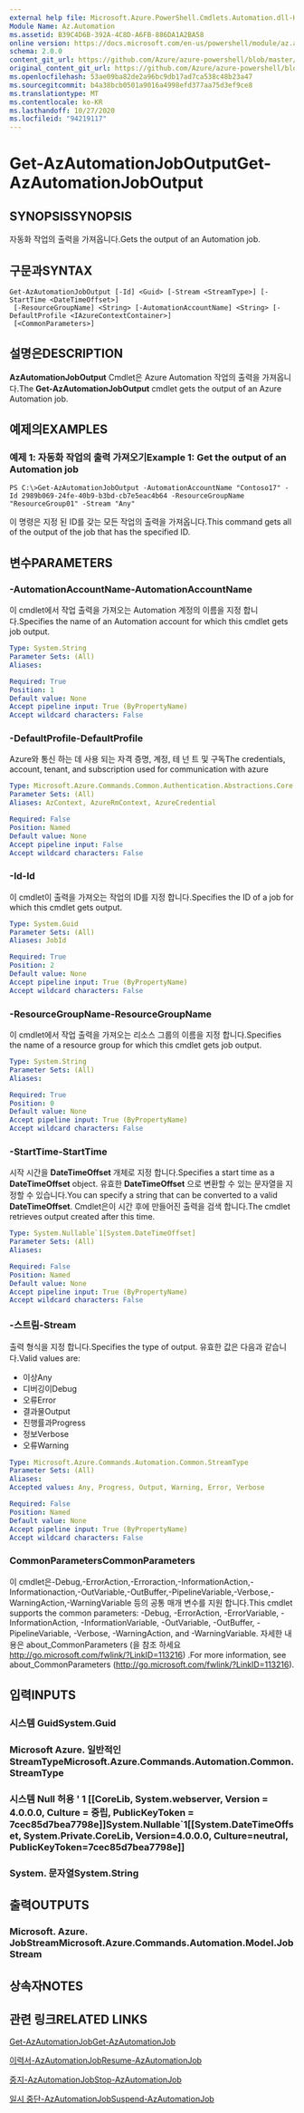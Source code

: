 ```yaml
---
external help file: Microsoft.Azure.PowerShell.Cmdlets.Automation.dll-Help.xml
Module Name: Az.Automation
ms.assetid: B39C4D6B-392A-4C8D-A6FB-886DA1A2BA58
online version: https://docs.microsoft.com/en-us/powershell/module/az.automation/get-azautomationjoboutput
schema: 2.0.0
content_git_url: https://github.com/Azure/azure-powershell/blob/master/src/Automation/Automation/help/Get-AzAutomationJobOutput.md
original_content_git_url: https://github.com/Azure/azure-powershell/blob/master/src/Automation/Automation/help/Get-AzAutomationJobOutput.md
ms.openlocfilehash: 53ae09ba82de2a96bc9db17ad7ca538c48b23a47
ms.sourcegitcommit: b4a38bcb0501a9016a4998efd377aa75d3ef9ce8
ms.translationtype: MT
ms.contentlocale: ko-KR
ms.lasthandoff: 10/27/2020
ms.locfileid: "94219117"
---
```

# <span data-ttu-id="b31ec-101">Get-AzAutomationJobOutput</span><span class="sxs-lookup"><span data-stu-id="b31ec-101">Get-AzAutomationJobOutput</span></span>

## <span data-ttu-id="b31ec-102">SYNOPSIS</span><span class="sxs-lookup"><span data-stu-id="b31ec-102">SYNOPSIS</span></span>
<span data-ttu-id="b31ec-103">자동화 작업의 출력을 가져옵니다.</span><span class="sxs-lookup"><span data-stu-id="b31ec-103">Gets the output of an Automation job.</span></span>

## <span data-ttu-id="b31ec-104">구문과</span><span class="sxs-lookup"><span data-stu-id="b31ec-104">SYNTAX</span></span>

```
Get-AzAutomationJobOutput [-Id] <Guid> [-Stream <StreamType>] [-StartTime <DateTimeOffset>]
 [-ResourceGroupName] <String> [-AutomationAccountName] <String> [-DefaultProfile <IAzureContextContainer>]
 [<CommonParameters>]
```

## <span data-ttu-id="b31ec-105">설명은</span><span class="sxs-lookup"><span data-stu-id="b31ec-105">DESCRIPTION</span></span>
<span data-ttu-id="b31ec-106">**AzAutomationJobOutput** Cmdlet은 Azure Automation 작업의 출력을 가져옵니다.</span><span class="sxs-lookup"><span data-stu-id="b31ec-106">The **Get-AzAutomationJobOutput** cmdlet gets the output of an Azure Automation job.</span></span>

## <span data-ttu-id="b31ec-107">예제의</span><span class="sxs-lookup"><span data-stu-id="b31ec-107">EXAMPLES</span></span>

### <span data-ttu-id="b31ec-108">예제 1: 자동화 작업의 출력 가져오기</span><span class="sxs-lookup"><span data-stu-id="b31ec-108">Example 1: Get the output of an Automation job</span></span>
```
PS C:\>Get-AzAutomationJobOutput -AutomationAccountName "Contoso17" -Id 2989b069-24fe-40b9-b3bd-cb7e5eac4b64 -ResourceGroupName "ResourceGroup01" -Stream "Any"
```

<span data-ttu-id="b31ec-109">이 명령은 지정 된 ID를 갖는 모든 작업의 출력을 가져옵니다.</span><span class="sxs-lookup"><span data-stu-id="b31ec-109">This command gets all of the output of the job that has the specified ID.</span></span>

## <span data-ttu-id="b31ec-110">변수</span><span class="sxs-lookup"><span data-stu-id="b31ec-110">PARAMETERS</span></span>

### <span data-ttu-id="b31ec-111">-AutomationAccountName</span><span class="sxs-lookup"><span data-stu-id="b31ec-111">-AutomationAccountName</span></span>
<span data-ttu-id="b31ec-112">이 cmdlet에서 작업 출력을 가져오는 Automation 계정의 이름을 지정 합니다.</span><span class="sxs-lookup"><span data-stu-id="b31ec-112">Specifies the name of an Automation account for which this cmdlet gets job output.</span></span>

```yaml
Type: System.String
Parameter Sets: (All)
Aliases:

Required: True
Position: 1
Default value: None
Accept pipeline input: True (ByPropertyName)
Accept wildcard characters: False
```

### <span data-ttu-id="b31ec-113">-DefaultProfile</span><span class="sxs-lookup"><span data-stu-id="b31ec-113">-DefaultProfile</span></span>
<span data-ttu-id="b31ec-114">Azure와 통신 하는 데 사용 되는 자격 증명, 계정, 테 넌 트 및 구독</span><span class="sxs-lookup"><span data-stu-id="b31ec-114">The credentials, account, tenant, and subscription used for communication with azure</span></span>

```yaml
Type: Microsoft.Azure.Commands.Common.Authentication.Abstractions.Core.IAzureContextContainer
Parameter Sets: (All)
Aliases: AzContext, AzureRmContext, AzureCredential

Required: False
Position: Named
Default value: None
Accept pipeline input: False
Accept wildcard characters: False
```

### <span data-ttu-id="b31ec-115">-Id</span><span class="sxs-lookup"><span data-stu-id="b31ec-115">-Id</span></span>
<span data-ttu-id="b31ec-116">이 cmdlet이 출력을 가져오는 작업의 ID를 지정 합니다.</span><span class="sxs-lookup"><span data-stu-id="b31ec-116">Specifies the ID of a job for which this cmdlet gets output.</span></span>

```yaml
Type: System.Guid
Parameter Sets: (All)
Aliases: JobId

Required: True
Position: 2
Default value: None
Accept pipeline input: True (ByPropertyName)
Accept wildcard characters: False
```

### <span data-ttu-id="b31ec-117">-ResourceGroupName</span><span class="sxs-lookup"><span data-stu-id="b31ec-117">-ResourceGroupName</span></span>
<span data-ttu-id="b31ec-118">이 cmdlet에서 작업 출력을 가져오는 리소스 그룹의 이름을 지정 합니다.</span><span class="sxs-lookup"><span data-stu-id="b31ec-118">Specifies the name of a resource group for which this cmdlet gets job output.</span></span>

```yaml
Type: System.String
Parameter Sets: (All)
Aliases:

Required: True
Position: 0
Default value: None
Accept pipeline input: True (ByPropertyName)
Accept wildcard characters: False
```

### <span data-ttu-id="b31ec-119">-StartTime</span><span class="sxs-lookup"><span data-stu-id="b31ec-119">-StartTime</span></span>
<span data-ttu-id="b31ec-120">시작 시간을 **DateTimeOffset** 개체로 지정 합니다.</span><span class="sxs-lookup"><span data-stu-id="b31ec-120">Specifies a start time as a **DateTimeOffset** object.</span></span>
<span data-ttu-id="b31ec-121">유효한 **DateTimeOffset** 으로 변환할 수 있는 문자열을 지정할 수 있습니다.</span><span class="sxs-lookup"><span data-stu-id="b31ec-121">You can specify a string that can be converted to a valid **DateTimeOffset**.</span></span>
<span data-ttu-id="b31ec-122">Cmdlet은이 시간 후에 만들어진 출력을 검색 합니다.</span><span class="sxs-lookup"><span data-stu-id="b31ec-122">The cmdlet retrieves output created after this time.</span></span>

```yaml
Type: System.Nullable`1[System.DateTimeOffset]
Parameter Sets: (All)
Aliases:

Required: False
Position: Named
Default value: None
Accept pipeline input: True (ByPropertyName)
Accept wildcard characters: False
```

### <span data-ttu-id="b31ec-123">-스트림</span><span class="sxs-lookup"><span data-stu-id="b31ec-123">-Stream</span></span>
<span data-ttu-id="b31ec-124">출력 형식을 지정 합니다.</span><span class="sxs-lookup"><span data-stu-id="b31ec-124">Specifies the type of output.</span></span>
<span data-ttu-id="b31ec-125">유효한 값은 다음과 같습니다.</span><span class="sxs-lookup"><span data-stu-id="b31ec-125">Valid values are:</span></span> 
- <span data-ttu-id="b31ec-126">이상</span><span class="sxs-lookup"><span data-stu-id="b31ec-126">Any</span></span>
- <span data-ttu-id="b31ec-127">디버깅이</span><span class="sxs-lookup"><span data-stu-id="b31ec-127">Debug</span></span>
- <span data-ttu-id="b31ec-128">오류</span><span class="sxs-lookup"><span data-stu-id="b31ec-128">Error</span></span>
- <span data-ttu-id="b31ec-129">결과물</span><span class="sxs-lookup"><span data-stu-id="b31ec-129">Output</span></span>
- <span data-ttu-id="b31ec-130">진행률과</span><span class="sxs-lookup"><span data-stu-id="b31ec-130">Progress</span></span>
- <span data-ttu-id="b31ec-131">정보</span><span class="sxs-lookup"><span data-stu-id="b31ec-131">Verbose</span></span>
- <span data-ttu-id="b31ec-132">오류</span><span class="sxs-lookup"><span data-stu-id="b31ec-132">Warning</span></span>

```yaml
Type: Microsoft.Azure.Commands.Automation.Common.StreamType
Parameter Sets: (All)
Aliases:
Accepted values: Any, Progress, Output, Warning, Error, Verbose

Required: False
Position: Named
Default value: None
Accept pipeline input: True (ByPropertyName)
Accept wildcard characters: False
```

### <span data-ttu-id="b31ec-133">CommonParameters</span><span class="sxs-lookup"><span data-stu-id="b31ec-133">CommonParameters</span></span>
<span data-ttu-id="b31ec-134">이 cmdlet은-Debug,-ErrorAction,-Erroraction,-InformationAction,-Informationaction,-OutVariable,-OutBuffer,-PipelineVariable,-Verbose,-WarningAction,-WarningVariable 등의 공통 매개 변수를 지원 합니다.</span><span class="sxs-lookup"><span data-stu-id="b31ec-134">This cmdlet supports the common parameters: -Debug, -ErrorAction, -ErrorVariable, -InformationAction, -InformationVariable, -OutVariable, -OutBuffer, -PipelineVariable, -Verbose, -WarningAction, and -WarningVariable.</span></span> <span data-ttu-id="b31ec-135">자세한 내용은 about_CommonParameters (을 참조 하세요 http://go.microsoft.com/fwlink/?LinkID=113216) .</span><span class="sxs-lookup"><span data-stu-id="b31ec-135">For more information, see about_CommonParameters (http://go.microsoft.com/fwlink/?LinkID=113216).</span></span>

## <span data-ttu-id="b31ec-136">입력</span><span class="sxs-lookup"><span data-stu-id="b31ec-136">INPUTS</span></span>

### <span data-ttu-id="b31ec-137">시스템 Guid</span><span class="sxs-lookup"><span data-stu-id="b31ec-137">System.Guid</span></span>

### <span data-ttu-id="b31ec-138">Microsoft Azure. 일반적인 StreamType</span><span class="sxs-lookup"><span data-stu-id="b31ec-138">Microsoft.Azure.Commands.Automation.Common.StreamType</span></span>

### <span data-ttu-id="b31ec-139">시스템 Null 허용 ' 1 [[CoreLib, System.webserver, Version = 4.0.0.0, Culture = 중립, PublicKeyToken = 7cec85d7bea7798e]]</span><span class="sxs-lookup"><span data-stu-id="b31ec-139">System.Nullable\`1[[System.DateTimeOffset, System.Private.CoreLib, Version=4.0.0.0, Culture=neutral, PublicKeyToken=7cec85d7bea7798e]]</span></span>

### <span data-ttu-id="b31ec-140">System. 문자열</span><span class="sxs-lookup"><span data-stu-id="b31ec-140">System.String</span></span>

## <span data-ttu-id="b31ec-141">출력</span><span class="sxs-lookup"><span data-stu-id="b31ec-141">OUTPUTS</span></span>

### <span data-ttu-id="b31ec-142">Microsoft. Azure. JobStream</span><span class="sxs-lookup"><span data-stu-id="b31ec-142">Microsoft.Azure.Commands.Automation.Model.JobStream</span></span>

## <span data-ttu-id="b31ec-143">상속자</span><span class="sxs-lookup"><span data-stu-id="b31ec-143">NOTES</span></span>

## <span data-ttu-id="b31ec-144">관련 링크</span><span class="sxs-lookup"><span data-stu-id="b31ec-144">RELATED LINKS</span></span>

[<span data-ttu-id="b31ec-145">Get-AzAutomationJob</span><span class="sxs-lookup"><span data-stu-id="b31ec-145">Get-AzAutomationJob</span></span>](./Get-AzAutomationJob.md)

[<span data-ttu-id="b31ec-146">이력서-AzAutomationJob</span><span class="sxs-lookup"><span data-stu-id="b31ec-146">Resume-AzAutomationJob</span></span>](./Resume-AzAutomationJob.md)

[<span data-ttu-id="b31ec-147">중지-AzAutomationJob</span><span class="sxs-lookup"><span data-stu-id="b31ec-147">Stop-AzAutomationJob</span></span>](./Stop-AzAutomationJob.md)

[<span data-ttu-id="b31ec-148">일시 중단-AzAutomationJob</span><span class="sxs-lookup"><span data-stu-id="b31ec-148">Suspend-AzAutomationJob</span></span>](./Suspend-AzAutomationJob.md)


